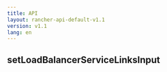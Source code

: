 ```yaml
---
title: API
layout: rancher-api-default-v1.1
version: v1.1
lang: en
---
```


## setLoadBalancerServiceLinksInput





